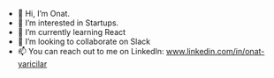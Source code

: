 - 👋 Hi, I’m Onat.
- 👀 I’m interested in Startups.
- 🌱 I’m currently learning React
- 💞️ I’m looking to collaborate on Slack
- 📫 You can reach out to me on LinkedIn: www.linkedin.com/in/onat-yaricilar

<!---
onatyy/onatyy is a ✨ special ✨ repository because its `README.md` (this file) appears on your GitHub profile.
You can click the Preview link to take a look at your changes.
--->
